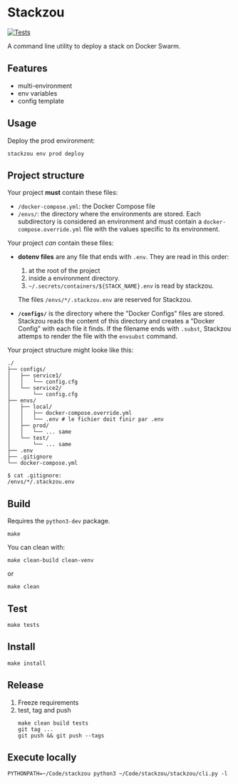 # Stackzou
[![Tests](https://github.com/SamK/stackzou/actions/workflows/tests.yml/badge.svg)](https://github.com/SamK/stackzou/actions/workflows/tests.yml)

A command line utility to deploy a stack on Docker Swarm.

## Features

* multi-environment
* env variables
* config template

## Usage

Deploy the prod environment:

```
stackzou env prod deploy
```

## Project structure

Your project **must** contain these files:

* `/docker-compose.yml`: the Docker Compose file
* `/envs/`: the directory where the environments are stored.
   Each subdirectory is considered an environment and must contain
   a `docker-compose.override.yml` file with the values specific to its environment.

Your project *can* contain these files:

* **dotenv files** are any file that ends with `.env`.
   They are read in this order:

   1. at the root of the project
   1. inside a environment directory.
   1. `~/.secrets/containers/${STACK_NAME}.env` is read by stackzou.

   The files `/envs/*/.stackzou.env` are reserved for Stackzou.
* **`/configs/`** is the directory where the "Docker Configs" files are stored.
   Stackzou reads the content of this directory and creates a "Docker Config" with each file it finds.
   If the filename ends with `.subst`, Stackzou attemps to render the file with the `envsubst` command.

Your project structure might looke like this:

```
./
├── configs/
│   ├── service1/
│   │   └── config.cfg
│   └── service2/
│       └── config.cfg
├── envs/
│   ├── local/
│   │   ├── docker-compose.override.yml
│   │   └── .env # le fichier doit finir par .env
│   ├── prod/
│   │   └── ... same
│   └── test/
│       └── ... same
├── .env
├── .gitignore
└── docker-compose.yml
```

```
$ cat .gitignore:
/envs/*/.stackzou.env
```

## Build

Requires the `python3-dev` package.

```
make
```

You can clean with:

```
make clean-build clean-venv
```
or
```
make clean
```

## Test

```
make tests
```

## Install

```
make install
```

## Release

1. Freeze requirements
1. test, tag and push
   ```
   make clean build tests
   git tag ...
   git push && git push --tags
   ```

## Execute locally

```
PYTHONPATH=~/Code/stackzou python3 ~/Code/stackzou/stackzou/cli.py -l
```
